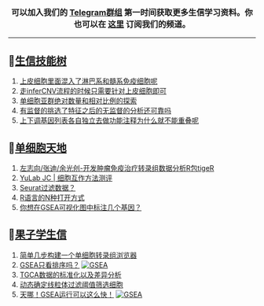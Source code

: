 
<h3 align="center">
  可以加入我们的 <a href="https://t.me/BioInfoTalk">Telegram群组</a> 第一时间获取更多生信学习资料。你也可以在 <a href="https://bioinforss-channel.vercel.app/">这里</a> 订阅我们的频道。
</h3>

------------------

## 📝[生信技能树](https://github.com/ixxmu/mp_duty/issues?q=label%3A%E7%94%9F%E4%BF%A1%E6%8A%80%E8%83%BD%E6%A0%91+is%3Aclosed)
<!-- 1issueTable -->

1. [上皮细胞里面混入了淋巴系和髓系免疫细胞呢](https://github.com/ixxmu/mp_duty/issues/5588) 
2. [走inferCNV流程的时候只需要针对上皮细胞即可](https://github.com/ixxmu/mp_duty/issues/5587) 
3. [单细胞亚群绝对数量和相对比例的探索](https://github.com/ixxmu/mp_duty/issues/5585) 
4. [有监督的挑选了特征之后的无监督的分析还可靠吗](https://github.com/ixxmu/mp_duty/issues/5575) 
5. [上下调基因列表各自独立去做功能注释为什么就不能重叠呢](https://github.com/ixxmu/mp_duty/issues/5551) 
<!-- 1issueTable -->
## 📝[单细胞天地](https://github.com/ixxmu/mp_duty/issues?q=label%3A%E5%8D%95%E7%BB%86%E8%83%9E%E5%A4%A9%E5%9C%B0+is%3Aclosed)
<!-- 2issueTable -->

1. [左志向/张迪/余光创-开发肿瘤免疫治疗转录组数据分析R包tigeR](https://github.com/ixxmu/mp_duty/issues/5600) 
2. [YuLab JC | 细胞互作方法测评](https://github.com/ixxmu/mp_duty/issues/5383) 
3. [Seurat过滤数据？](https://github.com/ixxmu/mp_duty/issues/5376) 
4. [R语言的N种打开方式](https://github.com/ixxmu/mp_duty/issues/5300) 
5. [你想在GSEA可视化图中标注几个基因？](https://github.com/ixxmu/mp_duty/issues/5242) 
<!-- 2issueTable -->

## 📝[果子学生信](https://github.com/ixxmu/mp_duty/issues?q=label%3A%E6%9E%9C%E5%AD%90%E5%AD%A6%E7%94%9F%E4%BF%A1+is%3Aclosed)
<!-- 3issueTable -->

1. [简单几步构建一个单细胞转录组浏览器](https://github.com/ixxmu/mp_duty/issues/5103) 
2. [GSEA只看排序吗？](https://github.com/ixxmu/mp_duty/issues/4920) [![GSEA](https://img.shields.io/github/labels/ixxmu/mp_duty/GSEA)](https://github.com/ixxmu/mp_duty/labels/GSEA)
3. [TGCA数据的标准化以及差异分析](https://github.com/ixxmu/mp_duty/issues/4829) 
4. [动态确定线粒体过滤阈值筛选细胞](https://github.com/ixxmu/mp_duty/issues/4754) 
5. [天哪！GSEA运行可以这么快！](https://github.com/ixxmu/mp_duty/issues/4602) [![GSEA](https://img.shields.io/github/labels/ixxmu/mp_duty/GSEA)](https://github.com/ixxmu/mp_duty/labels/GSEA)
<!-- 3issueTable -->
